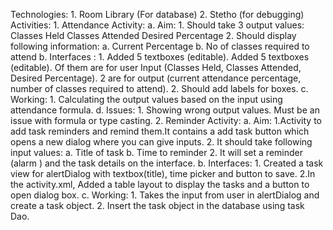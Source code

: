   Technologies: 1.	Room Library (For database) 2.	Stetho (for debugging) Activities:  1.	Attendance Activity: a.	Aim: 1.	Should take 3 output values: Classes Held Classes Attended Desired Percentage 2.	Should display following information: a.	Current Percentage b.	No of classes required to attend b.	Interfaces :  1.	Added 5 textboxes (editable). Added 5 textboxes (editable). Of them are for user Input (Classes Held, Classes Attended, Desired Percentage). 2 are for output (current attendance percentage, number of classes required to attend). 2.	Should add labels for boxes. c.	Working:  1.	Calculating the output values based on the input using attendance formula. d.	Issues: 1.	Showing wrong output values. Must be an issue with formula or type casting. 2. Reminder Activity: 	a. Aim: 1.Activity to add task reminders and remind them.It contains a add task button which opens a new dialog where you can give inputs. 	          2. It should take following input values: a.	Title of task b.	Time to reminder 2.	It will set a reminder (alarm ) and the task details on the interface. b. Interfaces: 	1. Created a task view for alertDialog with textbox(title), time picker and button to save. 	2.In the activity.xml, Added a table layout to display the tasks and a button to open dialog box. c. Working: 	1. Takes the input from user in alertDialog and create a task object. 2. Insert the task object in the database using task Dao. 
